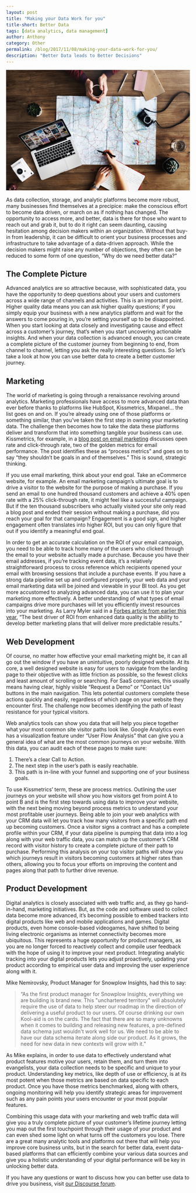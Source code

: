 ```yaml
---
layout: post
title: "Making your Data Work for you"
title-short: Better Data
tags: [data analytics, data management]
author: Anthony
category: Other
permalink: /blog/2017/11/08/making-your-data-work-for-you/
description: "Better Data leads to Better Decisions"
---
```


![user-journey][journey]

As data collection, storage, and analytic platforms become more robust, many businesses find themselves at a precipice: make the conscious effort to become data driven, or march on as if nothing has changed. The opportunity to access more, and better, data is there for those who want to reach out and grab it, but to do it right can seem daunting, causing hesitation among decision makers within an organization. Without that buy-in from leadership, it can be difficult to orient your business processes and infrastructure to take advantage of a data-driven approach. While the decision makers might raise any number of objections, they often can be reduced to some form of one question, “Why do we need better data?”

<h2 id="The Complete Picture">The Complete Picture</h2>

Advanced analytics are so attractive because, with sophisticated data, you have the opportunity to deep questions about your users and customers across a wide range of channels and activities. This is an important point. Higher quality data means you can ask higher quality questions; if you simply equip your business with a new analytics platform and wait for the answers to come pouring in, you’re setting yourself up to be disappointed. When you start looking at data closely and investigating cause and effect across a customer’s journey, that’s when you start uncovering actionable insights. And when your data collection is advanced enough, you can create a complete picture of the customer journey from beginning to end, from channel to channel, letting you ask the really interesting questions. So let’s take a look at how you can use better data to create a better customer journey.

<h2 id="marketing">Marketing</h2>

The world of marketing is going through a renaissance revolving around analytics. Marketing professionals have access to more advanced data than ever before thanks to platforms like HubSpot, Kissmetrics, Mixpanel… the list goes on and on. If you’re already using one of those platforms or something similar, than you’ve taken the first step in owning your marketing data. The challenge then becomes how to take the data these platforms deliver and transform that into something tangible your business can use. Kissmetrics, for example, in a [blog post on email marketing][kiss] discusses open rate and click-through rate, two of the golden metrics for email performance. The post identifies these as “process metrics” and goes on to say “they shouldn’t be goals in and of themselves.” This is sound, strategic thinking.

If you use email marketing, think about your end goal. Take an eCommerce website, for example. An email marketing campaign’s ultimate goal is to drive a visitor to the website for the purpose of making a purchase. If you send an email to one hundred thousand customers and achieve a 40% open rate with a 25% click-through rate, it might feel like a successful campaign. But if the ten thousand subscribers who actually visited your site only read a blog post and ended their session without making a purchase, did you reach your goal for that campaign? Engagement is a good sign, and higher engagement often translates into higher ROI, but you can only figure that out if you identify a meaningful end goal.

In order to get an accurate calculation on the ROI of your email campaign, you need to be able to track home many of the users who clicked through the email to your website actually made a purchase. Because you have their email addresses, if you’re tracking event data, it’s a relatively straightforward process to cross reference which recipients opened your email with browsing sessions that include a purchase events. If you have a strong data pipeline set up and configured properly, your web data and your email marketing data will be joined and viewable in your BI tool. As you get more accustomed to analyzing advanced data, you can use it to plan your marketing more effectively. A better understanding of what types of email campaigns drive more purchases will let you efficiently invest resources into your marketing. As Larry Myler said in a [Forbes article from earlier this year][forbes], “The best driver of ROI from enhanced data quality is the ability to develop better marketing plans that will deliver more predictable results.”

<h2 id="web development">Web Development</h2>

Of course, no matter how effective your email marketing might be, it can all go out the window if you have an unintuitive, poorly designed website. At its core, a well designed website is easy for users to navigate from the landing page to their objective with as little friction as possible, so the fewest clicks and least amount of scrolling or searching. For SaaS companies, this usually means having clear, highly visible “Request a Demo” or “Contact Us” buttons in the main navigation. This lets potential customers complete these actions quickly and easily, regardless of which page on your website they encounter first. The challenge now becomes identifying the path of least resistance for your typical visitors.

Web analytics tools can show you data that will help you piece together what your most common site visitor paths look like. Google Analytics even has a visualization feature under “User Flow Analysis” that can give you a general idea of what are the most common journeys on your website. With this data, you can audit each of these pages to make sure:
1. There’s a clear Call to Action.
2. The next step in the user’s path is easily reachable.
3. This path is in-line with your funnel and supporting one of your business goals.

To use Kissmetrics’ term, these are process metrics. Outlining the user journeys on your website will show you how visitors get from point A to point B and is the first step towards using data to improve your website, with the next being moving beyond process metrics to understand your most profitable user journeys. Being able to join your web analytics with your CRM data will let you track how many visitors from a specific path end up becoming customers. Once a visitor signs a contract and has a complete profile within your CRM, if your data pipeline is pumping that data into a log along with your web traffic data, you can match up the customer’s CRM record with visitor history to create a complete picture of their path to purchase. Performing this analysis on your top visitor paths will show you which journeys result in visitors becoming customers at higher rates than others, allowing you to focus your efforts on improving the content and pages along that path to further drive revenue.

<h2 id="product development">Product Development</h2>

Digital analytics is closely associated with web traffic and, as they go hand-in-hand, marketing initiatives. But, as the code and software used to collect data become more advanced, it’s becoming possible to embed trackers into digital products like web and mobile applications and games. Digital products, even home console-based videogames, have shifted to being living electronic organisms as internet connectivity becomes more ubiquitous. This represents a huge opportunity for product managers, as you are no longer forced to reactively collect and compile user feedback with the hope of using it to improve your next product. Integrating analytic tracking into your digital products lets you adjust proactively, updating your product according to empirical user data and improving the user experience along with it.

Mike Nemirovsky, Product Manager for Snowplow Insights, had this to say:
>“As the first product manager for Snowplow Insights, everything we are building is brand new. This "unchartered territory" will absolutely require the use of data to help steer our roadmap in the direction of delivering a useful product to our users. Of course drinking our own Kool-aid is on the cards.
The fact that there are so many unknowns when it comes to building and releasing new features, a pre-defined data schema just wouldn't work well for us. We need to be able to have our data schema iterate along side our product. As it grows, the need for new data in new contexts will grow with it.”

As Mike explains, in order to use data to effectively understand what product features motive your users, retain them, and turn them into evangelists, your data collection needs to be specific and unique to your product. Understanding key metrics, like depth of use or efficiency, is at its most potent when those metrics are based on data specific to each product. Once you have those metrics benchmarked, along with others, ongoing monitoring will help you identify strategic areas for improvement such as any pain points your users encounter or your most popular features.

Combining this usage data with your marketing and web traffic data will give you a truly complete picture of your customer’s lifetime journey letting you map out the first touchpoint through their usage of your product and can even shed some light on what turns off the customers you lose. There are a great many analytic tools and platforms out there that will help you improve core business units, but in the search for better data, event data-based platforms that can efficiently combine your various data sources and give you a holistic understanding of your digital performance will be key in unlocking better data.

If you have any questions or want to discuss how you can better use data to drive you business, visit [our Discourse forum][discourse].


[kiss]: https://blog.kissmetrics.com/win-at-email-marketing/ "Using Marketing Analytics to Win at Email Marketing"

[forbes]: https://www.forbes.com/sites/larrymyler/2017/07/11/better-data-quality-equals-higher-marketing-roi/#74ed96517b68 "Better Data Quality Equals Higher Marketing ROI"

[journey]: /assets/img/blog/2017/11/user_journey.jpg

[discourse]: http://discourse.snowplowanalytics.com/ "Discourse"
